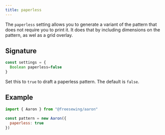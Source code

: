 ```yaml
---
title: paperless
---
```


The `paperless` setting allows you to generate a variant of the pattern
that does not require you to print it. It does that by including dimensions
on the pattern, as wel as a grid overlay.

## Signature

```js
const settings = {
  Boolean paperless=false
}
```

Set this to `true` to draft a paperless pattern. The default is `false`.

## Example

```js
import { Aaron } from "@freesewing/aaron"

const pattern = new Aaron({
  paperless: true
})
```
